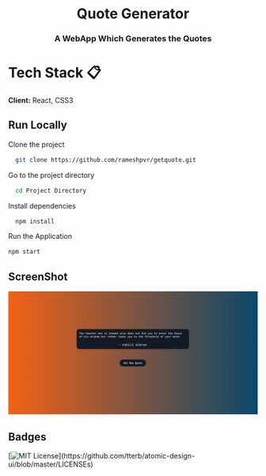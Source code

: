 <h1 align="center">Quote Generator</h1>

<h3 align="center">A WebApp Which Generates the Quotes</h3>

# Tech Stack 📋

**Client:** React, CSS3

## Run Locally

Clone the project

```bash
  git clone https://github.com/rameshpvr/getquote.git
```

Go to the project directory

```bash
  cd Project Directory
```

Install dependencies

```bash
  npm install
```

Run the Application

```bash
npm start
```

## ScreenShot

![](./public/Quote_SC.png)

## Badges

[![MIT License](https://img.shields.io/apm/l/atomic-design-ui.svg?)](https://github.com/tterb/atomic-design-ui/blob/master/LICENSEs)

  

